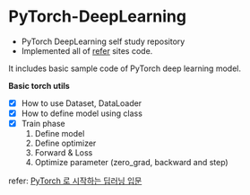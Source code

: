 # PyTorch-DeepLearning
- PyTorch DeepLearning self study repository  
- Implemented all of [refer](https://wikidocs.net/57805) sites code.  

It includes basic sample code of PyTorch deep learning model.  

**Basic torch utils**
- [x] How to use Dataset, DataLoader 
- [x] How to define model using class  
- [x] Train phase  
    1. Define model  
    2. Define optimizer 
    3. Forward & Loss 
    4. Optimize parameter (zero_grad, backward and step)

refer: [PyTorch 로 시작하는 딥러닝 입문](https://wikidocs.net/57805)
